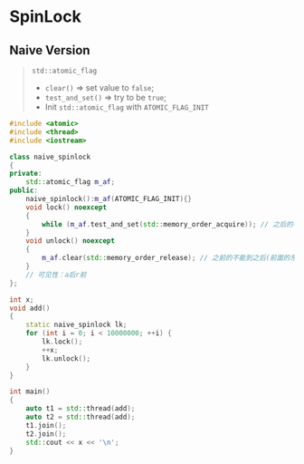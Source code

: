 # SpinLock

## Naive Version

> `std::atomic_flag`
>
> - `clear()` => set value to `false`;
> - `test_and_set()` => try to be `true`;
> - Init `std::atomic_flag` with `ATOMIC_FLAG_INIT`

```c++
#include <atomic>
#include <thread>
#include <iostream>

class naive_spinlock
{
private:
    std::atomic_flag m_af;
public:
    naive_spinlock():m_af(ATOMIC_FLAG_INIT){}
    void lock() noexcept
    {
        while (m_af.test_and_set(std::memory_order_acquire)); // 之后的不能到之前（后面的东西都可见）
    }
    void unlock() noexcept
    {
        m_af.clear(std::memory_order_release); // 之前的不能到之后(前面的东西都可见)
    }
  	// 可见性：a后r前
};

int x;
void add()
{
    static naive_spinlock lk;
    for (int i = 0; i < 10000000; ++i) {
        lk.lock();
        ++x;
        lk.unlock();
    }
}

int main()
{
    auto t1 = std::thread(add);
    auto t2 = std::thread(add);
    t1.join();
    t2.join();
    std::cout << x << '\n';
}
```

